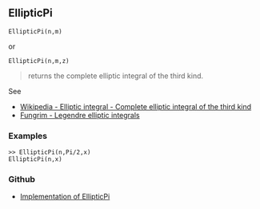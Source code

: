 ## EllipticPi

```
EllipticPi(n,m)
```

or 

```
EllipticPi(n,m,z)
```

> returns the complete elliptic integral of the third kind. 
   

See
* [Wikipedia - Elliptic integral - Complete elliptic integral of the third kind](https://en.wikipedia.org/wiki/Elliptic_integral#Complete_elliptic_integral_of_the_third_kind)
* [Fungrim - Legendre elliptic integrals](http://fungrim.org/topic/Legendre_elliptic_integrals/)

### Examples

```
>> EllipticPi(n,Pi/2,x)
EllipticPi(n,x) 
```


### Github

* [Implementation of EllipticPi](https://github.com/axkr/symja_android_library/blob/master/symja_android_library/matheclipse-core/src/main/java/org/matheclipse/core/builtin/EllipticIntegrals.java#L810) 
